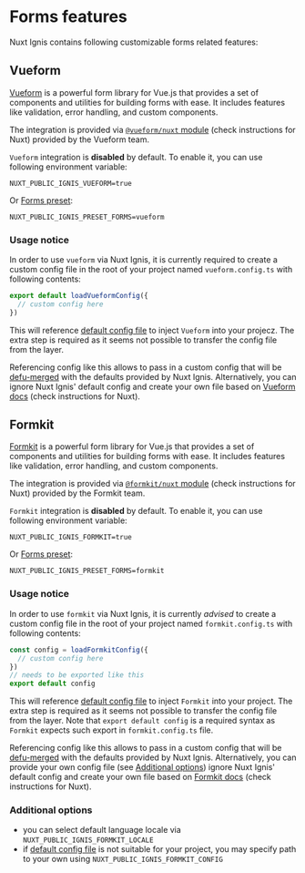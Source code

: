 # Forms features

Nuxt Ignis contains following customizable forms related features:

## Vueform

<PackagesReference :packages="[{ name: '@vueform/nuxt', version: '1.21.0' }]" />

[Vueform](https://vueform.com/) is a powerful form library for Vue.js that provides a set of components and utilities for building forms with ease. It includes features like validation, error handling, and custom components.

The integration is provided via [`@vueform/nuxt` module](https://vueform.com/docs/installation#manual-installation) (check instructions for Nuxt) provided by the Vueform team.

`Vueform` integration is **disabled** by default. To enable it, you can use following environment variable:

```dotenv
NUXT_PUBLIC_IGNIS_VUEFORM=true
```

Or [Forms preset](/2-3-optional-features.html#forms-preset):

```dotenv
NUXT_PUBLIC_IGNIS_PRESET_FORMS=vueform
```

### Usage notice

In order to use `vueform` via Nuxt Ignis, it is currently required to create a custom config file in the root of your project named `vueform.config.ts` with following contents:

```ts [vueform.config.ts]
export default loadVueformConfig({
  // custom config here
})
```

This will reference [default config file](hhttps://github.com/AloisSeckar/nuxt-ignis/blob/v0.4.0/core/app/utils/config/vueform.ts) to inject `Vueform` into your projecz. The extra step is required as it seems not possible to transfer the config file from the layer.

Referencing config like this allows to pass in a custom config that will be [defu-merged](/2-1-configuration.html#defu-merge) with the defaults provided by Nuxt Ignis. Alternatively, you can ignore Nuxt Ignis' default config and create your own file based on [Vueform docs](https://vueform.com/docs/installation#manual-installation) (check instructions for Nuxt).

## Formkit

<PackagesReference :packages="[{ name: '@formkit/nuxt', version: '1.6.9' }]" />

[Formkit](https://formkit.com/) is a powerful form library for Vue.js that provides a set of components and utilities for building forms with ease. It includes features like validation, error handling, and custom components.

The integration is provided via [`@formkit/nuxt` module](https://formkit.com/getting-started/installation) (check instructions for Nuxt) provided by the Formkit team.

`Formkit` integration is **disabled** by default. To enable it, you can use following environment variable:

```dotenv
NUXT_PUBLIC_IGNIS_FORMKIT=true
```

Or [Forms preset](/2-3-optional-features.html#forms-preset):

```dotenv
NUXT_PUBLIC_IGNIS_PRESET_FORMS=formkit
```

### Usage notice

In order to use `formkit` via Nuxt Ignis, it is currently _advised_ to create a custom config file in the root of your project named `formkit.config.ts` with following contents:

```ts [formkit.config.ts]
const config = loadFormkitConfig({
  // custom config here
})
// needs to be exported like this
export default config
```

This will reference [default config file](https://github.com/AloisSeckar/nuxt-ignis/blob/v0.4.0/core/app/utils/config/formkit.ts) to inject `Formkit` into your project. The extra step is required as it seems not possible to transfer the config file from the layer. Note that `export default config` is a required syntax as `Formkit` expects such export in `formkit.config.ts` file.

Referencing config like this allows to pass in a custom config that will be [defu-merged](/2-1-configuration.html#defu-merge) with the defaults provided by Nuxt Ignis. Alternatively, you can provide your own config file (see [Additional options](#additional-options)) ignore Nuxt Ignis' default config and create your own file based on [Formkit docs](https://formkit.com/getting-started/installation) (check instructions for Nuxt).

### Additional options

- you can select default language locale via `NUXT_PUBLIC_IGNIS_FORMKIT_LOCALE`
- if [default config file](https://github.com/AloisSeckar/nuxt-ignis/blob/v0.4.0/core/app/utils/config/formkit.ts) is not suitable for your project, you may specify path to your own using `NUXT_PUBLIC_IGNIS_FORMKIT_CONFIG`
